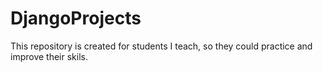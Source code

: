 # DjangoProjects
This repository is created for students I teach, so they could practice and improve their skils.
